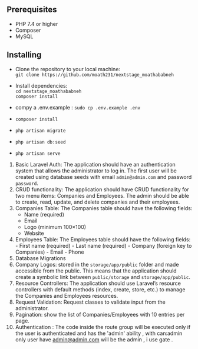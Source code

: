 ## Prerequisites

- PHP 7.4 or higher
- Composer
- MySQL


## Installing

- Clone the repository to your local machine: <br>
  `git clone https://github.com/moath231/nextstage_moathababneh`

- Install dependencies: <br>
 `cd nextstage_moathababneh`<br>
  `composer install`

- compy a .env.example :
  `sudo cp .env.example .env`

- `composer install`

- `php artisan migrate`

- `php artisan db:seed`

- `php artisan serve`


1.  Basic Laravel Auth: The application should have an authentication system that allows the administrator to log in. The first user will be created using database seeds with email `admin@admin.com` and password `password`.
2. CRUD functionality: The application should have CRUD functionality for two menu items: Companies and Employees. The admin should be able to create, read, update, and delete companies and their employees.
3. Companies Table: The Companies table should have the following fields:
    -   Name (required)
    -   Email
    -   Logo (minimum 100×100)
    -   Website
 4.  Employees Table: The Employees table should have the following fields:
    -   First name (required)
    -   Last name (required)
    -   Company (foreign key to Companies)
    -   Email
    -   Phone
5.  Database Migrations
6.  Company Logos: stored in the `storage/app/public` folder and made accessible from the public. This means that the application should create a symbolic link 
    between `public/storage` and `storage/app/public`.
7.  Resource Controllers: The application should use Laravel’s resource controllers with default methods (index, create, store, etc.) to manage the Companies 
    and Employees resources.
8.  Request Validation: Request classes to validate input from the administrator.
9.  Pagination: show the list of Companies/Employees with 10 entries per page.
10. Authentication : The code inside the route group will be executed only if the user is authenticated and has the 'admin' ability , with can:admin only
    user have admin@admin.com will be the admin , i use gate .





